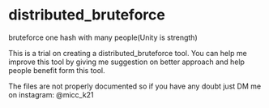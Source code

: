 # distributed_bruteforce
bruteforce one hash with many people(Unity is strength)

This is a trial on creating a distributed_bruteforce tool.
You can help me improve this tool by giving me suggestion on better approach and help people benefit form this tool.

The files are not properly documented so if you have any doubt just DM me on instagram: @micc_k21
